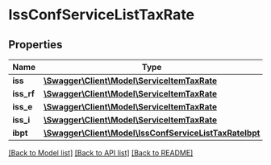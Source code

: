 # IssConfServiceListTaxRate

## Properties
Name | Type | Description | Notes
------------ | ------------- | ------------- | -------------
**iss** | [**\Swagger\Client\Model\ServiceItemTaxRate**](ServiceItemTaxRate.md) |  | [optional] 
**iss_rf** | [**\Swagger\Client\Model\ServiceItemTaxRate**](ServiceItemTaxRate.md) |  | [optional] 
**iss_e** | [**\Swagger\Client\Model\ServiceItemTaxRate**](ServiceItemTaxRate.md) |  | [optional] 
**iss_i** | [**\Swagger\Client\Model\ServiceItemTaxRate**](ServiceItemTaxRate.md) |  | [optional] 
**ibpt** | [**\Swagger\Client\Model\IssConfServiceListTaxRateIbpt**](IssConfServiceListTaxRateIbpt.md) |  | [optional] 

[[Back to Model list]](../README.md#documentation-for-models) [[Back to API list]](../README.md#documentation-for-api-endpoints) [[Back to README]](../README.md)


